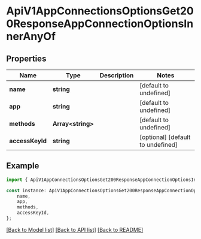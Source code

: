 # ApiV1AppConnectionsOptionsGet200ResponseAppConnectionOptionsInnerAnyOf


## Properties

Name | Type | Description | Notes
------------ | ------------- | ------------- | -------------
**name** | **string** |  | [default to undefined]
**app** | **string** |  | [default to undefined]
**methods** | **Array&lt;string&gt;** |  | [default to undefined]
**accessKeyId** | **string** |  | [optional] [default to undefined]

## Example

```typescript
import { ApiV1AppConnectionsOptionsGet200ResponseAppConnectionOptionsInnerAnyOf } from './api';

const instance: ApiV1AppConnectionsOptionsGet200ResponseAppConnectionOptionsInnerAnyOf = {
    name,
    app,
    methods,
    accessKeyId,
};
```

[[Back to Model list]](../README.md#documentation-for-models) [[Back to API list]](../README.md#documentation-for-api-endpoints) [[Back to README]](../README.md)
